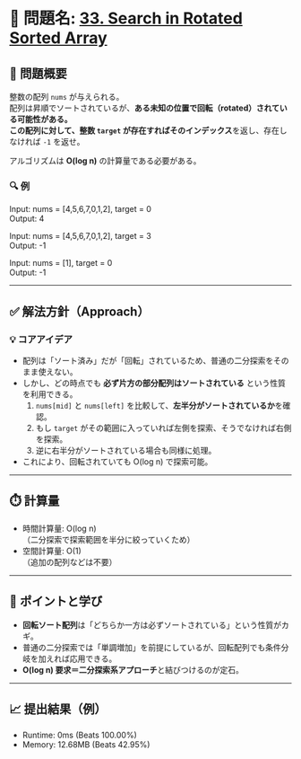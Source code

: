 # 🧩 問題名: [33. Search in Rotated Sorted Array](https://leetcode.com/problems/search-in-rotated-sorted-array/)

## 📝 問題概要

整数の配列 `nums` が与えられる。  
配列は昇順でソートされているが、**ある未知の位置で回転（rotated）**されている可能性がある。  
この配列に対して、整数 `target` が存在すればその**インデックス**を返し、存在しなければ `-1` を返せ。  

アルゴリズムは **O(log n)** の計算量である必要がある。

### 🔍 例
Input: nums = [4,5,6,7,0,1,2], target = 0  
Output: 4  

Input: nums = [4,5,6,7,0,1,2], target = 3  
Output: -1  

Input: nums = [1], target = 0  
Output: -1  

---

## ✅ 解法方針（Approach）

### 💡 コアアイデア
- 配列は「ソート済み」だが「回転」されているため、普通の二分探索をそのまま使えない。
- しかし、どの時点でも **必ず片方の部分配列はソートされている** という性質を利用できる。
  1. `nums[mid]` と `nums[left]` を比較して、**左半分がソートされているか**を確認。
  2. もし `target` がその範囲に入っていれば左側を探索、そうでなければ右側を探索。
  3. 逆に右半分がソートされている場合も同様に処理。
- これにより、回転されていても O(log n) で探索可能。

---

## ⏱️ 計算量
- 時間計算量: O(log n)  
  （二分探索で探索範囲を半分に絞っていくため）
- 空間計算量: O(1)  
  （追加の配列などは不要）

---

## 🧠 ポイントと学び
- **回転ソート配列**は「どちらか一方は必ずソートされている」という性質がカギ。  
- 普通の二分探索では「単調増加」を前提にしているが、回転配列でも条件分岐を加えれば応用できる。  
- **O(log n) 要求＝二分探索系アプローチ**と結びつけるのが定石。

---

## 📈 提出結果（例）
- Runtime: 0ms (Beats 100.00%)  
- Memory: 12.68MB (Beats 42.95%)
